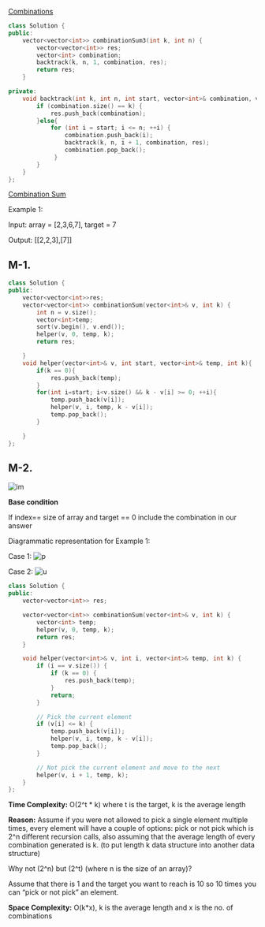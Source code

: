 [Combinations](https://leetcode.com/problems/combinations/)

```cpp
class Solution {
public:
    vector<vector<int>> combinationSum3(int k, int n) {
        vector<vector<int>> res;
        vector<int> combination;
        backtrack(k, n, 1, combination, res);
        return res;
    }

private:
    void backtrack(int k, int n, int start, vector<int>& combination, vector<vector<int>>& res) {
        if (combination.size() == k) {
            res.push_back(combination);
        }else{
            for (int i = start; i <= n; ++i) {
                combination.push_back(i);
                backtrack(k, n, i + 1, combination, res);
                combination.pop_back();
             }
        }    
    }
};
```


[Combination Sum](https://leetcode.com/problems/combination-sum/)

Example 1:

Input: array = [2,3,6,7], target = 7

Output: [[2,2,3],[7]]

## M-1.

```cpp
class Solution {
public:
    vector<vector<int>>res;
    vector<vector<int>> combinationSum(vector<int>& v, int k) {
        int n = v.size();
        vector<int>temp;
        sort(v.begin(), v.end());
        helper(v, 0, temp, k);
        return res;

    }
    void helper(vector<int>& v, int start, vector<int>& temp, int k){
        if(k == 0){
            res.push_back(temp);
        }
        for(int i=start; i<v.size() && k - v[i] >= 0; ++i){
            temp.push_back(v[i]);
            helper(v, i, temp, k - v[i]);
            temp.pop_back();
        }

    }
};
```

## M-2.

![im](https://lh6.googleusercontent.com/0MkLF-E2sJeZl76MJeOmrZNrR8mp6hW8Rusu2705vDbfpkScaw92cRPlhqWe_r8zMLLpftrJxteoKmuE9CBAJuqY3MheJlxe8rVZ6Lrk4aC31x2ulkk7fXI8IIHp3VAKa2GySMbQ)

**Base condition**

If index== size of array and target == 0 include the combination in our answer

Diagrammatic representation for Example 1:

Case 1:
![p](https://lh4.googleusercontent.com/U5JtSW7Y521CQwZ88XkFdkY10h6uWeLVGNt9p6qTE4YpAWUwZhSzrThEg5iGs6EMVCgpE00Q0ilJY_Plu8CIalZ33zwu1hS0645TIE70h4LTKGisF9dx2lA6jzMykPG5NbD6SPmo)

Case 2:
![u](https://lh5.googleusercontent.com/Twqm92pZ90YWndETQxdFF4_1ycJ9OYBHUbGXXSY5ofhx1cV28EJ8YIfgmaUOWZ0pmYl1C_l6SkAsKYp7FAFC_7EQyhxSTrG34599mc7_MBbj5ip9tlTxgf6eJgow7taijc6Sj7nY)

```cpp
class Solution {
public:
    vector<vector<int>> res;

    vector<vector<int>> combinationSum(vector<int>& v, int k) {
        vector<int> temp;
        helper(v, 0, temp, k);
        return res;
    }

    void helper(vector<int>& v, int i, vector<int>& temp, int k) {
        if (i == v.size()) {
            if (k == 0) {
                res.push_back(temp);
            }
            return;
        }

        // Pick the current element
        if (v[i] <= k) {
            temp.push_back(v[i]);
            helper(v, i, temp, k - v[i]);
            temp.pop_back();
        }

        // Not pick the current element and move to the next
        helper(v, i + 1, temp, k);
    }
};
```

**Time Complexity:** O(2^t \* k) where t is the target, k is the average length

**Reason:** Assume if you were not allowed to pick a single element multiple times, every element will have a couple of options: pick or not pick which is 2^n different recursion calls, also assuming that the average length of every combination generated is k. (to put length k data structure into another data structure)

Why not (2^n) but (2^t) (where n is the size of an array)?

Assume that there is 1 and the target you want to reach is 10 so 10 times you can “pick or not pick” an element.

**Space Complexity:** O(k\*x), k is the average length and x is the no. of combinations
